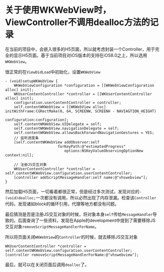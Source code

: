 # 关于使用WKWebView时，ViewController不调用dealloc方法的记录


在当前的项目中，会嵌入很多的H5页面，所以就考虑封装一个Controller，用于完全的显示H5页面。基于当前项目对iOS版本的支持在iOS8.0之上，所以选用`WKWebView`。

很正常的在`ViewDidLoad`中初始化，设置`WKWebView`

	- (void)setupWKWebView {
    	WKWebViewConfiguration *configuration = [[WKWebViewConfiguration alloc] init];
    	WKUserContentController *controller = [[WKUserContentController alloc] init];
    	configuration.userContentController = controller;
    	self.contentWKWebView = [[WKWebView alloc] initWithFrame:CGRectMake(0, 64, SCREENW, SCREENH - NAVIAGTION_HEIGHT)
                                               configuration:configuration];
    	self.contentWKWebView.UIDelegate = self;
    	self.contentWKWebView.navigationDelegate = self;
    	self.contentWKWebView.allowsBackForwardNavigationGestures = YES;
    	// 监听进度条
    	[self.contentWKWebView addObserver:self
                            forKeyPath:@"estimatedProgress"
                               options:NSKeyValueObservingOptionNew context:nil];
		
		// 注册JS交互对象
		WKUserContentController *controller = self.contentWKWebView.configuration.userContentController;
    	[controller addScriptMessageHandler:self name:@"vhswebview"];
	}
	
然后加载H5页面，一切看着都很正常，但是经过多次测试，发现对应的`- (void)dealloc;`一次都没有调用，所以必然出现了内存泄漏。检查该`Controller`代码，发现诸如block的循环引用，代理等地方都没有问题。

最后猜测是否是注册JS交互对象的时候，将对象本身`self`传给`MessageHandler`导致的。后面查询了一些资料，发现在Apple的development中提到了需要移除JS交互对象`removeScriptMessageHandlerForName`。

所以将页面关闭`WKWebView`的`Controller`的时候，就去移除JS交互对象

	WKUserContentController *controller = self.contentWKWebView.configuration.userContentController;
    [controller removeScriptMessageHandlerForName:@"vhswebview"];
    
最后，就可以在关闭页面后调用`dealloc`了。
